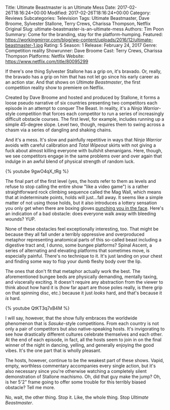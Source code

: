 Title: Ultimate Beastmaster is an Ultimate Mess
Date: 2017-02-26T18:16:24+00:00
Modified: 2017-02-26T18:16:24+00:00
Category: Reviews
Subcategories: Television
Tags: Ultimate Beastmaster, Dave Broome, Sylvester Stallone, Terry Crews, Charissa Thompson, Netflix Original
Slug: ultimate-beastmaster-is-an-ultimate-mess
Authors: Tim Poon
Summary: Come for the branding, stay for the platform-humping.
Featured: https://workingmirror.com/blog/wp-content/uploads/2016/12/ultimate-beastmaster-1.jpg
Rating: 5
Season: 1
Release: February 24, 2017
Genre: Competition reality
Showrunner: Dave Broome
Cast: Terry Crews, Charissa Thompson
Platforms: Netflix
Website: https://www.netflix.com/title/80095299

If there's one thing Sylvester Stallone has a grip on, it's bravado. Or, really, the bravado has a grip on him that has not let go since his early career as an action star. And that shows on *Ultimate Beastmaster*, the first competition reality show to premiere on Netflix.

Created by Dave Broome and hosted and produced by Stallone, it forms a loose pseudo narrative of six countries presenting two competitors each episode in an attempt to conquer The Beast. In reality, it's a *Ninja Warrior*-style competition that forces each competitor to run a series of increasingly difficult obstacle courses. The first level, for example, includes running up a simple 45-degree slope. Level two, though, requires them to swing across a chasm via a series of dangling and shaking chains.

And it's a mess. It's slow and painfully repetitive in ways that *Ninja Warrior* avoids with careful calibration and *Total Wipeout* skirts with not giving a fuck about almost killing everyone with bullshit shenanigans. Here, though, we see competitors engage in the same problems over and over again that indulge in an awful blend of physical strength of random luck.

{% youtube 9gwO4qX_tRg %}

The final part of the first level (yes, the hosts refer to them as levels and refuse to stop calling the entire show "like a video game") is a rather straightforward rock climbing sequence called the Mag Wall, which means that at indeterminate points, holds will just...fall away. It seems like a simple matter of not using those holds, but it also introduces a lottery sensation you only get when there are boxing gloves [punching you in the face](https://www.youtube.com/watch?v=Dmj14bjyHWA). Here's an indication of a bad obstacle: does everyone walk away with bleeding wounds? YUP.

None of these obstacles feel exceptionally interesting, too. That might be because they all fall under a terribly oppressive and overproduced metaphor representing anatomical parts of this so-called beast including a digestive tract and, I dunno, some bungee platforms? Spinal Ascent, a series of alternating and elevating platforms that sometimes move, is especially painful. There's no technique to it. It's just landing on your chest and finding some way to flop your dumb fleshy body over the lip.

The ones that don't fit that metaphor actually work the best. The aforementioned bungee beds are physically demanding, mentally taxing, and viscerally exciting. It doesn't require any abstraction from the viewer to think about how hard it is (how far apart are those poles really, is there grip on that spinning disc, etc.) because it just *looks* hard, and that's because it *is* hard.

{% youtube QtKT3q7xB4M %}

I will say, however, that the show fully embraces the worldwide phenomenon that is *Sasuke*-style competitions. From each country is not only a pair of competitors but also native-speaking hosts. It's invigorating to see how drastically different cultures celebrate themselves and each other. At the end of each episode, in fact, all the hosts seem to join in on the final winner of the night in dancing, yelling, and generally enjoying the good vibes. It's the one part that is wholly pleasant.

The hosts, however, continue to be the weakest part of these shows. Vapid, empty, worthless commentary accompanies every single action, but it's also necessary since you're otherwise watching a completely silent demonstration of Stallone machismo. Oh, did that guy make the jump? Oh, is her 5'2" frame going to offer some trouble for this terribly biased obstacle? Tell me more.

No, wait, the other thing. Stop it. Like, the whole thing. Stop *Ultimate Beastmaster*.
